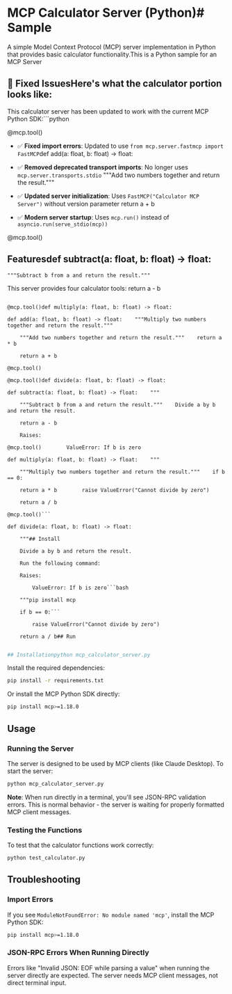 # MCP Calculator Server (Python)# Sample



A simple Model Context Protocol (MCP) server implementation in Python that provides basic calculator functionality.This is a Python sample for an MCP Server



## 🔧 Fixed IssuesHere's what the calculator portion looks like:



This calculator server has been updated to work with the current MCP Python SDK:```python

@mcp.tool()

- ✅ **Fixed import errors**: Updated to use `from mcp.server.fastmcp import FastMCP`def add(a: float, b: float) -> float:

- ✅ **Removed deprecated transport imports**: No longer uses `mcp.server.transports.stdio`    """Add two numbers together and return the result."""

- ✅ **Updated server initialization**: Uses `FastMCP("Calculator MCP Server")` without version parameter    return a + b

- ✅ **Modern server startup**: Uses `mcp.run()` instead of `asyncio.run(serve_stdio(mcp))`

@mcp.tool()

## Featuresdef subtract(a: float, b: float) -> float:

    """Subtract b from a and return the result."""

This server provides four calculator tools:    return a - b



```python@mcp.tool()

@mcp.tool()def multiply(a: float, b: float) -> float:

def add(a: float, b: float) -> float:    """Multiply two numbers together and return the result."""

    """Add two numbers together and return the result."""    return a * b

    return a + b

@mcp.tool()

@mcp.tool()def divide(a: float, b: float) -> float:

def subtract(a: float, b: float) -> float:    """

    """Subtract b from a and return the result."""    Divide a by b and return the result.

    return a - b    

    Raises:

@mcp.tool()        ValueError: If b is zero

def multiply(a: float, b: float) -> float:    """

    """Multiply two numbers together and return the result."""    if b == 0:

    return a * b        raise ValueError("Cannot divide by zero")

    return a / b

@mcp.tool()```

def divide(a: float, b: float) -> float:

    """## Install

    Divide a by b and return the result.

    Run the following command:

    Raises:

        ValueError: If b is zero```bash

    """pip install mcp

    if b == 0:```

        raise ValueError("Cannot divide by zero")

    return a / b## Run

```

```bash

## Installationpython mcp_calculator_server.py

```
Install the required dependencies:

```bash
pip install -r requirements.txt
```

Or install the MCP Python SDK directly:

```bash
pip install mcp>=1.18.0
```

## Usage

### Running the Server

The server is designed to be used by MCP clients (like Claude Desktop). To start the server:

```bash
python mcp_calculator_server.py
```

**Note**: When run directly in a terminal, you'll see JSON-RPC validation errors. This is normal behavior - the server is waiting for properly formatted MCP client messages.

### Testing the Functions

To test that the calculator functions work correctly:

```bash
python test_calculator.py
```

## Troubleshooting

### Import Errors

If you see `ModuleNotFoundError: No module named 'mcp'`, install the MCP Python SDK:

```bash
pip install mcp>=1.18.0
```

### JSON-RPC Errors When Running Directly

Errors like "Invalid JSON: EOF while parsing a value" when running the server directly are expected. The server needs MCP client messages, not direct terminal input.